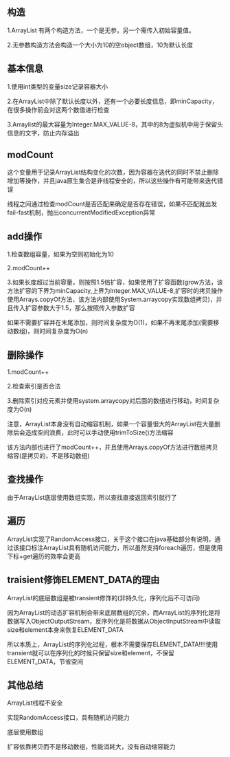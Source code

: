 ## 构造

1.ArrayList 有两个构造方法，一个是无参，另一个需传入初始容量值。

2.无参数构造方法会构造一个大小为10的空object数组，10为默认长度

## 基本信息

1.使用int类型的变量size记录容器大小

2.在ArrayList中除了默认长度以外，还有一个必要长度信息，即minCapacity，在很多操作前会对这两个数值进行检查

3.Arraylist的最大容量为Integer.MAX_VALUE-8，其中的8为虚拟机中用于保留头信息的文字，防止内存溢出

## modCount

这个变量用于记录ArrayList结构变化的次数，因为容器在迭代的同时不禁止删除增加等操作，并且java原生集合是非线程安全的，所以这些操作有可能带来迭代错误

线程之间通过检查modCount是否匹配来确定是否存在错误，如果不匹配就出发fail-fast机制，抛出concurrentModifiedException异常

## add操作

1.检查数组容量，如果为空则初始化为10

2.modCount++

3.如果长度超过当前容量，则按照1.5倍扩容，如果使用了扩容函数(grow方法，该方法扩容的下界为minCapacity,上界为Integer.MAX_VALUE-8,扩容时的拷贝操作使用Arrays.copyOf方法，该方法内部使用System.arraycopy实现数组拷贝)，并且传入扩容参数大于1.5，那么按照传入参数扩容

如果不需要扩容并在末尾添加，则时间复杂度为O(1)，如果不再末尾添加(需要移动数组)，则时间复杂度为O(n)

## 删除操作

1.modCount++

2.检查索引是否合法

3.删除索引对应元素并使用system.arraycopy对后面的数组进行移动，时间复杂度为O(n)

注意，ArrayList本身没有自动缩容机制，如果一个容量很大的ArrayList在大量删除后会造成空间浪费，此时可以手动使用trimToSize()方法缩容

该方法内部也进行了modCount++，并且使用Arrays.copyOf方法进行数组拷贝缩容(是拷贝的，不是移动数组)

## 查找操作

由于ArrayList底层使用数组实现，所以查找直接返回索引就行了

## 遍历

ArrayList实现了RandomAccess接口，关于这个接口在java基础部分有说明，通过该接口标注ArrayList具有随机访问能力，所以虽然支持foreach遍历，但是使用下标+get遍历的效率会更高

## traisient修饰ELEMENT_DATA的理由

ArrayList的底层数组是被transient修饰的(非持久化，序列化后不可访问)

因为ArrayList的动态扩容机制会带来底层数组的冗余，而ArrayList的序列化是将数据写入ObjectOutputStream，反序列化是将数据从ObjectInputStream中读取size和element本身来恢复ELEMENT_DATA

所以本质上，ArrayList的序列化过程，根本不需要保存ELEMENT_DATA!!!!使用transient就可以在序列化的时候只保留size和element，不保留ELEMENT_DATA，节省空间

## 其他总结

ArrayList线程不安全

实现RandomAccess接口，具有随机访问能力

底层使用数组

扩容依靠拷贝而不是移动数组，性能消耗大，没有自动缩容能力



